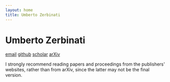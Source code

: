 ```yaml
---
layout: home
title: Umberto Zerbinati
---
```


Umberto Zerbinati
=================
[email](mailto:zerbinati@maths.ox.ac.uk)
[github](https://github.com/UZerbinati)
[scholar](https://scholar.google.com/citations?user=bLUNjmgAAAAJ&hl=en)
[arXiv](https://arxiv.org/search/?searchtype=author&query=Zerbinati%2C+U)

I strongly recommend reading papers and proceedings from the publishers' websites, rather than from arXiv, since the latter may not be the final version.